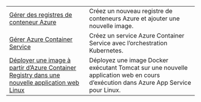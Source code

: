 |  |  |
|---------|---------|
| [Gérer des registres de conteneur Azure][1] | Créez un nouveau registre de conteneurs Azure et ajouter une nouvelle image. | 
| [Gérer Azure Container Service][2] | Créez un service Azure Container Service avec l’orchestration Kubernetes. | 
| [Déployer une image à partir d’Azure Container Registry dans une nouvelle application web Linux][3] | Déployez une image Docker exécutant Tomcat sur une nouvelle application web en cours d’exécution dans Azure App Service pour Linux. | 

[1]: https://azure.microsoft.com/resources/samples/acr-java-manage-azure-container-registry/
[2]: https://azure.microsoft.com/resources/samples/acs-java-manage-azure-container-service/
[3]: https://azure.microsoft.com/resources/samples/app-service-java-deploy-image-from-acr-to-linux/
